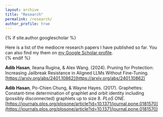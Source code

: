 ```yaml
---
layout: archive
title: "Research"
permalink: /research/
author_profile: true
---
```


{% if site.author.googlescholar %}
  <div class="wordwrap">Here is a list of the mediocre research papers I have published so far. You can also find my them on <a href="{{site.author.googlescholar}}">my Google Scholar profile</a>.</div>
{% endif %}

**Adib Hasan**, Ileana Rugina, & Alex Wang. (2024). Pruning for Protection: Increasing Jailbreak Resistance in Aligned LLMs Without Fine-Tuning. [https://arxiv.org/abs/2401.10862](https://arxiv.org/abs/2401.10862)

**Adib Hasan**, Po-Chien Chung, & Wayne Hayes. (2017). Graphettes: Constant-time determination of graphlet and orbit identity including (possibly disconnected) graphlets up to size 8. *PLoS ONE*. [https://journals.plos.org/plosone/article?id=10.1371/journal.pone.0181570](https://journals.plos.org/plosone/article?id=10.1371/journal.pone.0181570)

<!-- {% include base_path %}

{% for post in site.publications reversed %}
  {% include archive-single.html %}
{% endfor %} -->
